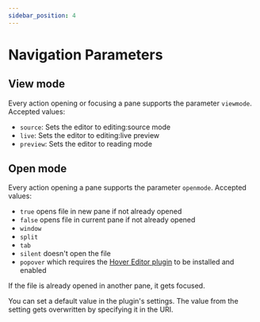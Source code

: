 ```yaml
---
sidebar_position: 4
---
```


# Navigation Parameters

## View mode

Every action opening or focusing a pane supports the parameter `viewmode`. Accepted values: 
- `source`: Sets the editor to editing:source mode
- `live`: Sets the editor to editing:live preview
- `preview`: Sets the editor to reading mode

## Open mode

Every action opening a pane supports the parameter `openmode`. Accepted values:
- `true` opens file in new pane if not already opened
- `false` opens file in current pane if not already opened
- `window`
- `split`
- `tab`
- `silent` doesn't open the file
- `popover` which requires the [Hover Editor plugin](obsidian://show-plugin?id=obsidian-hover-editor) to be installed and enabled

If the file is already opened in another pane, it gets focused.

You can set a default value in the plugin's settings. The value from the setting gets overwritten by specifying it in the URI.